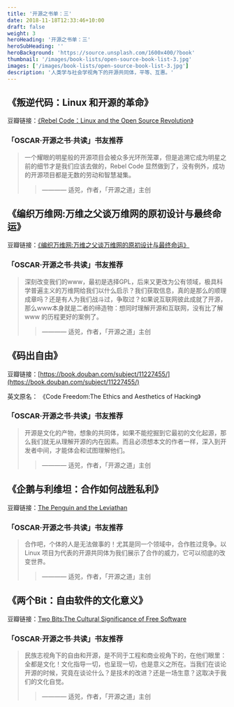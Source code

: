 ```yaml
---
title: '开源之书单：三'
date: 2018-11-18T12:33:46+10:00
draft: false
weight: 3
heroHeading: '开源之书单：三'
heroSubHeading: ''
heroBackground: 'https://source.unsplash.com/1600x400/?book'
thumbnail: '/images/book-lists/open-source-book-list-3.jpg'
images: ['/images/book-lists/open-source-book-list-3.jpg']
description: '人类学与社会学视角下的开源共同体，平等、互惠。'
---
```



## 《叛逆代码：Linux 和开源的革命》

豆瓣链接：[《Rebel Code：Linux and the Open Source Revolution》](https://book.douban.com/subject/1395563/)

### 「OSCAR·开源之书·共读」书友推荐

> 一个耀眼的明星般的开源项目会被众多光环所笼罩，但是追溯它成为明星之前的细节才是我们应该去做的，Rebel Code 显然做到了，没有例外，成功的开源项目都是无数的劳动和智慧凝集。
> >  ———— 适兕，作者，「开源之道」主创

## 《编织万维网:万维之父谈万维网的原初设计与最终命运》

豆瓣链接：[《编织万维网:万维之父谈万维网的原初设计与最终命运》](https://book.douban.com/subject/1031060/)

### 「OSCAR·开源之书·共读」书友推荐

> 深刻改变我们的www，最初是选择GPL，后来又更改为公有领域，极具科学普遍主义的万维网给我们以什么启示？我们获取信息，真的是那么的顺理成章吗？还是有人为我们战斗过，争取过？如果说互联网彼此成就了开源，那么www本身就是二者的缔造物：想同时理解开源和互联网，没有比了解www 的历程更好的案例了。
> >  ———— 适兕，作者，「开源之道」主创

## 《码出自由》

豆瓣链接：[https://book.douban.com/subject/11227455/](https://book.douban.com/subject/11227455/)

英文原名： 《Code Freedom:The Ethics and Aesthetics of Hacking》

### 「OSCAR·开源之书·共读」书友推荐

> 开源是文化的产物，想象的共同体，如果不能挖掘到它最初的文化起源，那么我们就无从理解开源的内在因素。而且必须想本文的作者一样，深入到开发者中间，才能体会和试图理解他们。
> >  ———— 适兕，作者，「开源之道」主创

## 《企鹅与利维坦：合作如何战胜私利》

豆瓣链接：[The Penguin and the Leviathan](https://book.douban.com/subject/25743457/)

### 「OSCAR·开源之书·共读」书友推荐

> 合作吧，个体的人是无法做事的！尤其是同一个领域中，合作胜过竞争。以Linux 项目为代表的开源共同体为我们展示了合作的威力，它可以彻底的改变世界。
> >  ———— 适兕，作者，「开源之道」主创

## 《两个Bit：自由软件的文化意义》

豆瓣链接：[Two Bits:The Cultural Significance of Free Software](https://book.douban.com/subject/3111228/)

### 「OSCAR·开源之书·共读」书友推荐

> 民族志视角下的自由和开源，是不同于工程和商业视角下的，在他们眼里：全都是文化！文化指导一切，也呈现一切，也是意义之所在。当我们在谈论开源的时候，究竟在谈论什么？是技术的改进？还是一场生意？这取决于我们的文化自觉。
> >  ———— 适兕，作者，「开源之道」主创